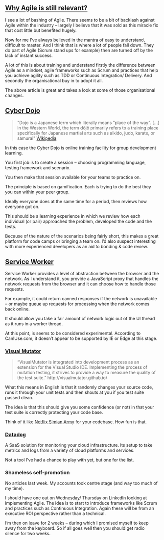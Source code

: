 ## [Why Agile is still relevant?](https://www.infoq.com/news/2016/06/scott-staples-agile-relevant)
I see a lot of bashing of Agile.  There seems to be a bit of backlash against Agile within the industry – largely I believe that it was sold as this miracle fix that cost little but benefited hugely.

Now for me I’ve always believed in the mantra of easy to understand, difficult to master.  And I think that is where a lot of people fall down.  They do part of Agile (Scrum stand ups for example) then are turned off by the lack of instant success.

A lot of this is about training and understand firstly the difference between Agile as a mindset, agile frameworks such as Scrum and practices that help you achieve agility such as TDD or Continuous Integration/ Delivery.  And secondly the organisational buy in to adopt it all.

The above article is great and takes a look at some of those organisational changes.

## [Cyber Dojo](http://www.cyber-dojo.org/)
> "Dojo is a Japanese term which literally means "place of the way". [...]  In the Western World, the term dōjō primarily refers to a training place specifically for Japanese martial arts such as aikido, judo, karate, or samurai" [Wikipedia](https://en.wikipedia.org/wiki/Dojo)

In this case the Cyber Dojo is online training facility for group development learning.

You first job is to create a session – choosing programming language, testing framework and scenario.

You then make that session available for your teams to practice on.

The principle is based on gamification.  Each is trying to do the best they you can within your peer group.

Ideally everyone does at the same time for a period, then reviews how everyone got on.

This should be a learning experience in which we review how each individual (or pair) approached the problem, developed the code and the tests.

Because of the nature of the scenarios being fairly short, this makes a great platform for code camps or bringing a team on.  I’d also suspect interesting with more experienced developers as an aid to bonding &amp; code review.

## [Service Worker](https://developer.mozilla.org/en-US/docs/Web/API/Service_Worker_API)
Service Worker provides a level of abstraction between the browser and the network.  As I understand it, you provide a JavaScript proxy that handles the network requests from the browser and it can choose how to handle those requests.

For example, it could return canned responses if the network is unavailable – or maybe queue up requests for processing when the network comes back online.

It should allow you take a fair amount of network logic out of the UI thread as it runs in a worker thread.

At this point, is seems to be considered experimental.  According to CanIUse.com, it doesn’t appear to be supported by IE or Edge at this stage.

### [Visual Mutator](http://visualmutator.github.io/web/)
<blockquote class="tr_bq">“VisualMutator is integrated into development process as an extension for the Visual Studio IDE. Implementing the process of mutation testing, it strives to provide a way to measure the quality of the test suite.” http://visualmutator.github.io/</blockquote>What this means in English is that it randomly changes your source code, runs it through your unit tests and then shouts at you if you test suite passed clean.

The idea is that this should give you some confidence (or not) in that your test suite is correctly protecting your code base.

Think of it like [Netflix Simian Army](http://techblog.netflix.com/2011/07/netflix-simian-army.html) for your codebase.  How fun is that.

### [Datadog](https://www.datadoghq.com/)
A SaaS solution for monitoring your cloud infrastructure.  Its setup to take metrics and logs from a variety of cloud platforms and services.

Not a tool I’ve had a chance to play with yet, but one for the list.

### Shameless self-promotion
No articles last week.  My accounts took centre stage (and way too much of my time).

I should have one out on Wednesday/ Thursday on LinkedIn looking at implementing Agile.  The idea is to start to introduce frameworks like Scrum and practices such as Continuous Integration.  Again these will be from an executive ROI perspective rather than a technical.

I’m then on leave for 2 weeks – during which I promised myself to keep away from the keyboard.  So if all goes well then you should get radio silence for two weeks.
